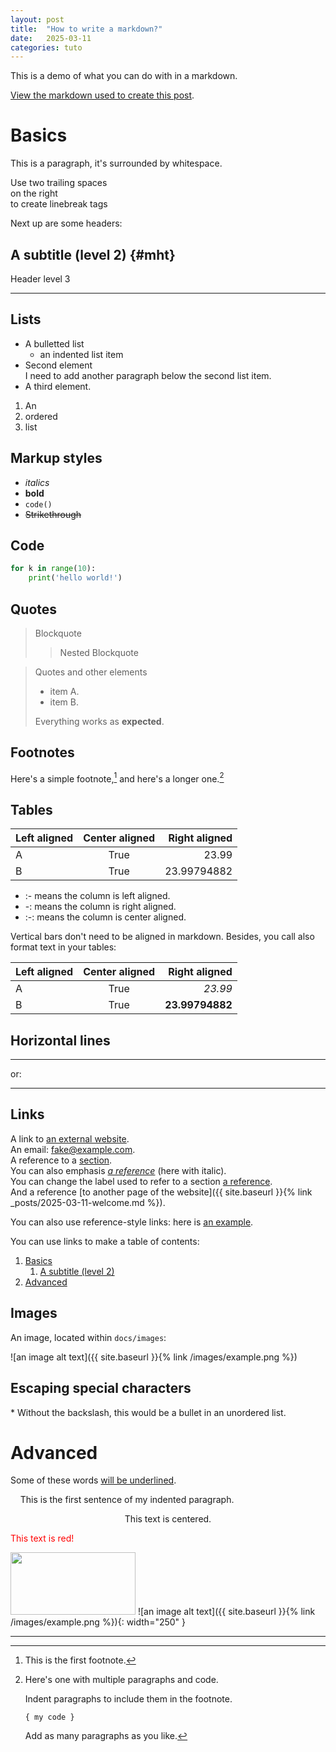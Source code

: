 ```yaml
---
layout: post
title:  "How to write a markdown?"
date:   2025-03-11
categories: tuto
---
```

This is a demo of what you can do with in a markdown. 

[View the markdown used to create this post](https://raw.githubusercontent.com/barryclark/www.jekyllnow.com/gh-pages/_posts/2014-6-19-Markdown-Style-Guide.md).

Basics
======

This is a paragraph, it's surrounded by whitespace. 

Use two trailing spaces  
on the right  
to create linebreak tags

Next up are some headers:

A subtitle (level 2) {#mht}
---------------------------

Header level 3
**************

Lists
-----

* A bulletted list
  - an indented list item
* Second element  
    I need to add another paragraph below the second list item.
* A third element.

1. An
2. ordered
3. list

Markup styles
-------------

- _italics_
- **bold**
- `code()`
- ~~Strikethrough~~


Code
----

```python
for k in range(10):
    print('hello world!')
```

Quotes
------

> Blockquote
>> Nested Blockquote

> Quotes and other elements
>
> - item A.
> - item B.
>
>  Everything works as **expected**.

Footnotes
---------

Here's a simple footnote,[^1] and here's a longer one.[^bignote]

[^1]: This is the first footnote.

[^bignote]: Here's one with multiple paragraphs and code.

    Indent paragraphs to include them in the footnote.

    `{ my code }`

    Add as many paragraphs as you like.

Tables
------

| Left aligned | Center aligned | Right aligned |
| :----------- | :------------: | ------------: |
| A            | True           | 23.99         |
| B            | True           | 23.99794882   |

* :- means the column is left aligned.
* -: means the column is right aligned.
* :-: means the column is center aligned.

Vertical bars don't need to be aligned in markdown.
Besides, you call also format text in your tables:

| Left aligned | Center aligned | Right aligned |
| :- | :-: | -: |
| A | True | *23.99* |
| B | True | **23.99794882** |

Horizontal lines
----------------
 
----

or:

****

Links
-----

A link to [an external website](https://iabm2025.sciencesconf.org/).  
An email: <fake@example.com>.  
A reference to a [section](#basics).  
You can also emphasis *[a reference](#a-subtitle-level-2)* (here with italic).  
You can change the label used to refer to a section [a reference](#a-subtitle-level-2).  
And a reference [to another page of the website]({{ site.baseurl }}{% link _posts/2025-03-11-welcome.md %}).  

You can also use reference-style links: here is [an example][a label].

[a label]: https://www.markdownguide.org/basic-syntax/#reference-style-links

You can use links to make a table of contents:

1. [Basics](#basics)
    1. [A subtitle (level 2)](#mht)
2. [Advanced](#advanced)

Images
------

An image, located within `docs/images`:

![an image alt text]({{ site.baseurl }}{% link /images/example.png %})

Escaping special characters
---------------------------

\* Without the backslash, this would be a bullet in an unordered list.

Advanced
========

Some of these words <ins>will be underlined</ins>.

&nbsp;&nbsp;&nbsp;&nbsp;This is the first sentence of my indented paragraph.

<center>This text is centered.</center>

<font color="red">This text is red!</font>

<img src="image.png" width="200" height="100">
![an image alt text]({{ site.baseurl }}{% link /images/example.png %}){: width="250" }

****
